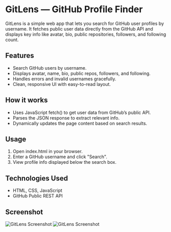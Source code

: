 # GitLens — GitHub Profile Finder

GitLens is a simple web app that lets you search for GitHub user profiles by username. It fetches public user data directly from the GitHub API and displays key info like avatar, bio, public repositories, followers, and following count.

## Features
- Search GitHub users by username.
- Displays avatar, name, bio, public repos, followers, and following.
- Handles errors and invalid usernames gracefully.
- Clean, responsive UI with easy-to-read layout.

## How it works
- Uses JavaScript fetch() to get user data from GitHub’s public API.
- Parses the JSON response to extract relevant info.
- Dynamically updates the page content based on search results.

## Usage
1. Open index.html in your browser.
2. Enter a GitHub username and click "Search".
3. View profile info displayed below the search box.

## Technologies Used
- HTML, CSS, JavaScript
- GitHub Public REST API

## Screenshot
![GitLens Screenshot](img-1.png)
![GitLens Screenshot](img-2.png)


